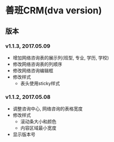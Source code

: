 # 善班CRM(dva version)

## 版本

### v1.1.3, 2017.05.09

- 增加网络咨询表的展示列(班型, 专业, 学历, 学校)
- 修改网络咨询表的列顺序
- 修改网络咨询编辑框
- 修改样式
    - 表头使用sticky样式

### v1.1.2, 2017.05.08

- 调整咨询中心, 网络咨询的表格宽度
- 修改样式
    - 滚动条大小和颜色
    - 内容区域最小宽度
- 显示版本号


